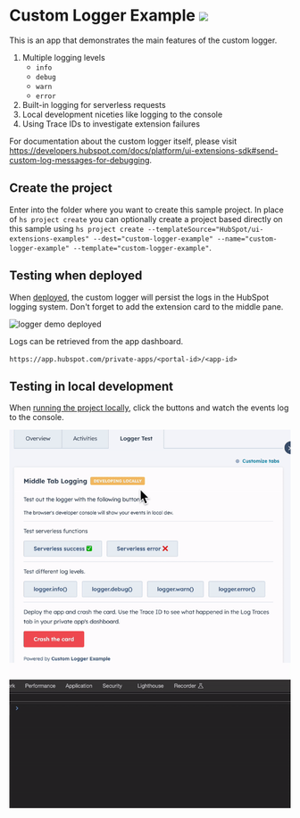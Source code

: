 # Custom Logger Example ![](https://badgen.net/badge/JS/JavaScript/blue)

This is an app that demonstrates the main features of the custom logger.

1. Multiple logging levels
   - `info`
   - `debug`
   - `warn`
   - `error`
1. Built-in logging for serverless requests
1. Local development niceties like logging to the console
1. Using Trace IDs to investigate extension failures

For documentation about the custom logger itself, please visit https://developers.hubspot.com/docs/platform/ui-extensions-sdk#send-custom-log-messages-for-debugging.

## Create the project

Enter into the folder where you want to create this sample project. In place of `hs project create` you can optionally create a project based directly on this sample using `hs project create --templateSource="HubSpot/ui-extensions-examples" --dest="custom-logger-example" --name="custom-logger-example" --template="custom-logger-example"`.

## Testing when deployed

When [deployed](https://developers.hubspot.com/docs/platform/project-cli-commands#upload-to-hubspot), the custom logger will persist the logs in the HubSpot logging system. Don't forget to add the extension card to the middle pane.

![logger demo deployed](./images/logger-example-deployed.gif)

Logs can be retrieved from the app dashboard.

`https://app.hubspot.com/private-apps/<portal-id>/<app-id>`

## Testing in local development

When [running the project locally](https://developers.hubspot.com/docs/platform/create-private-apps-with-projects), click the buttons and watch the events log to the console.

![logger demo local dev](./images/logger-example-local.gif)
